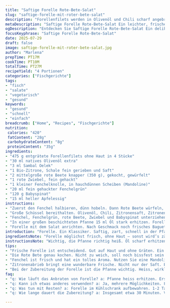 ```yaml
---
title: "Saftige Forelle Rote-Bete-Salat"
slug: "saftige-forelle-mit-roter-bete-salat"
description: "Forellenfilets werden in Olivenöl und Chili scharf angebraten. Rote Bete, Fenchel und Babyspinat formen einen frischen, leichten Salat mit Zitronen-Dressing und einer würzigen Chili-Note. Knackig, erdig, mit feinem Fenchel-Aroma. Kein Gluten, keine Milch, vegan-freundlich, nussfrei. Kleine Änderung der Mengen und Zutaten geben dem Gericht eine frische, leicht abgewandelte Note."
metaDescription: "Saftige Forelle Rote-Bete-Salat Ein leichter, frischer Genuss mit Forelle, Rote Bete und Fenchel. Perfekt als schnelles Gericht."
ogDescription: "Entdecken Sie Saftige Forelle Rote-Bete-Salat Ein delikates Rezept mit Forellenfilets, einer knackigen Beetebasis und frischem Fenchel."
focusKeyphrase: "Saftige Forelle Rote-Bete-Salat"
date: 2025-07-29
draft: false
image: saftige-forelle-mit-roter-bete-salat.jpg
author: "Marlena"
prepTime: PT17M
cookTime: PT10M
totalTime: PT27M
recipeYield: "4 Portionen"
categories: ["Fischgerichte"]
tags:
- "fisch"
- "salate"
- "vegetarisch"
- "gesund"
keywords:
- "gesund"
- "schnell"
- "einfach"
breadcrumb: ["Home", "Recipes", "Fischgerichte"]
nutrition: 
 calories: "420"
 fatContent: "28g"
 carbohydrateContent: "8g"
 proteinContent: "35g"
ingredients:
- "475 g entgrätete Forellenfilets ohne Haut in 4 Stücke"
- "30 ml natives Olivenöl extra"
- "3 ml Sambal Oelek"
- "1 Bio-Zitrone, Schale fein gerieben und Saft"
- "2 mittelgroße rote Beete knapper (350 g), gekocht, gewürfelt"
- "1 rote Zwiebel, fein gehackt"
- "1 kleiner Fenchelknolle, in hauchdünnen Scheiben (Mandoline)"
- "20 ml fein gehackter Fenchelgrün"
- "120 g Babyspinat"
- "15 ml heller Apfelessig"
instructions:
- "Zuerst den Fenchel halbieren, dünn hobeln. Dann Rote Beete würfeln, Zwiebel fein hacken."
- "Große Schüssel bereithalten. Olivenöl, Chili, Zitronensaft, Zitronenabrieb und Apfelessig zusammenrühren. Salz und Pfeffer rein."
- "Fenchel, Fenchelgrün, rote Beete, Zwiebel und Babyspinat unterziehen. Kalt stellen, damit sich Aromen verbinden."
- "In einer großen beschichteten Pfanne 15 ml Öl stark erhitzen. Forelle zuerst auf der Hautseite 4 Min scharf anbraten. Dann wenden, weitere 4 Min braten. Kurz ruhen lassen."
- "Forelle mit dem Salat anrichten. Nach Geschmack noch frisches Baguette dazu. Eher einfach, aber mit Biss."
introduction: "Forelle. Ein Klassiker. Saftig, zart, schnell in der Pfanne. Öl heiß, Hautseite zuerst. Der Biss entscheidet. Dazu Rote Beete. Rötlich, erdig, süßlich. In Würfel, nicht zu klein. Fenchel, frisch, erinnert an Anis, macht frisch. Babyspinat bringt Grün, etwas mild. Zusammen ergibt das eine bunte Platte, frische Säure drin, etwas Chili für den Kick. Zitronenschale und -saft heben die Aromen. Kein Schnickschnack. Keine schweren Saucen, nichts cremiges. Einfach das Natürliche, das Ursprüngliche. Brot nebenher, wenn’s sein muss. Schnell, knackig, scharf. Ein kleines Gericht mit Gewicht."
ingredientsNote: "Forelle möglichst frisch, ohne Haut – sonst wird’s zäh. Die Menge reduziert auf gut 475 g, reicht für vier Portionen. Roten Bete nicht zu weich kochen, soll noch bisshaben. Statt geschälter Zwiebeln passen rote für mehr Farbe. Fenchel klein hobeln, damit er nicht dominiert, aber präsent bleibt. Fenchelgrün nicht wegwerfen, fein hacken, gibt Aroma und Farbe. Spinatblätter jung und zart – keine dicken Stiele. Olivenöl von guter Qualität. Apfelessig ergänzt den Zitronensaft für eine mild-elegante Säure. Chili lässt sich variieren – Sambal Oelek ist scharf, aber auch andere scharfe Pasten oder frische Chilischoten möglich."
instructionsNote: "Wichtig, die Pfanne richtig heiß. Öl scharf erhitzen, Forelle auf Hautseite zuerst reinlegen, Bräunung wichtig. Nicht bewegen beim Anbraten. Dann wenden, noch 4 Minuten – die Kerntemperatur entscheidet. Zwischendurch Salat anrühren. Die Zutaten im Dressing sorgfältig vermengen, damit jedes Stück Fenchel und Beete gut benetzt ist. Salat vor dem Servieren kurz ziehen lassen, aber nicht zu lange – Spinat zerfällt sonst. Forelle direkt mit Salat auf Teller geben, nicht zu lange ruhen lassen, sonst verliert sie Saft. Brot dazu, nicht zu viel, nur ein paar Scheiben. Einfach, schnell, ohne Umwege."
tips:
- "Frische Forelle ist entscheidend. Gut auf Haut und ohne Gräten. Ein Tipp: Bei gekaufter Forelle auf Herkunft achten. Wenn möglich, frisch aus dem Zürchersee. Der Geschmack unterscheidet sich dramatisch. Wenn die Forelle nicht frisch ist, wird sie zäh."
- "Die Rote Bete genau kochen. Nicht zu weich, soll noch bissfest sein. Wählen Sie beim Kochen der Rübe eine gute Qualität. Ein Trick: Vor dem Schneiden in Würfel abkühlen lassen. Dann lassen sich die Stücke besser handhaben. Zudem bleiben die Farben schöner."
- "Fenchel ist frisch und hat ein tolles Aroma. Nutzen Sie eine Mandoline für dünne Scheiben. Dadurch passt er perfekt zum Salat. Der Fenchelgrün nicht wegwerfen. Finely hacken, gibt Aroma und Farbe. Verwenden Sie ihn stets für mehr Frische im Gericht."
- "Zitronenabrieb bringt eine wunderbare Frische. Nicht nur der Saft. Beides im Dressing vermengen. Ein wenig mehr kann nicht schaden. Die Säure hebt die Aromen gut. Und der Kick kommt vom Chili. Passt immer, aber vorsichtig dosieren."
- "Bei der Zubereitung der Forelle ist die Pfanne wichtig. Heiss, wirklich heiss. Das gibt den perfekten Crunch. Erst die Hautseite braten, dann wenden. Kurz ruhen lassen. Das sorgt für mehr Saftigkeit. Am besten gleich mit Salat servieren."
faq:
- "q: Wie läuft das Anbraten von Forelle? a: Pfanne heiss erhitzen. Erst Hautseite. 4 Minuten. Dann wenden. Nochmals 4 Minuten. Temperatursensor im Fleisch hilft. Salat währenddessen anrühren."
- "q: Kann ich etwas anderes verwenden? a: Ja, mehrere Möglichkeiten. Forelle durch Lachs ersetzen, zum Beispiel. Oder den Salat mit anderen Gemüsen abwandeln. Zucchini, Karotten passen gut."
- "q: Was tun mit Resten? a: Forelle im Kühlschrank aufbewahren. 1-2 Tage hält sie. Salat auch im Kühlschrank. Aber nicht zu lange. Spinat verliert seine Frische. Am besten frisch herstellen."
- "q: Wie lange dauert die Zubereitung? a: Insgesamt etwa 30 Minuten. Vorbereitungen und Kochen. Wenn Zutaten bereitliegen, geht es schneller. Aber nicht drängeln, besser genießen."

---
```

